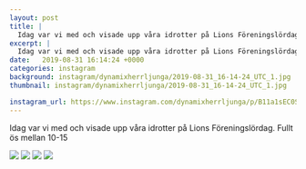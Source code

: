 ```yaml
---
layout: post
title: |
  Idag var vi med och visade upp våra idrotter på Lions Föreningslördag
excerpt: |
  Idag var vi med och visade upp våra idrotter på Lions Föreningslördag. Fullt ös mellan 10-15
date:   2019-08-31 16:14:24 +0000
categories: instagram
background: instagram/dynamixherrljunga/2019-08-31_16-14-24_UTC_1.jpg
thumbnail: instagram/dynamixherrljunga/2019-08-31_16-14-24_UTC_1.jpg

instagram_url: https://www.instagram.com/dynamixherrljunga/p/B11a1sEC0Sw
---
```

Idag var vi med och visade upp våra idrotter på Lions Föreningslördag. Fullt ös mellan 10-15



<img src='{{ site.baseurl }}/instagram/dynamixherrljunga/2019-08-31_16-14-24_UTC_1.jpg' class='img-fluid' />


<img src='{{ site.baseurl }}/instagram/dynamixherrljunga/2019-08-31_16-14-24_UTC_2.jpg' class='img-fluid' />


<img src='{{ site.baseurl }}/instagram/dynamixherrljunga/2019-08-31_16-14-24_UTC_3.jpg' class='img-fluid' />


<img src='{{ site.baseurl }}/instagram/dynamixherrljunga/2019-08-31_16-14-24_UTC_4.jpg' class='img-fluid' />
